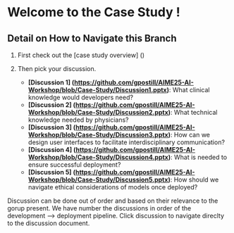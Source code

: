 # Welcome to the Case Study ! 

## Detail on How to Navigate this Branch

1. First check out the [case study overview] ()


2. Then pick your discussion. 
    - **[Discussion 1] (https://github.com/gpostill/AIME25-AI-Workshop/blob/Case-Study/Discussion1.pptx)**: What clinical knowledge would developers need? 
    - **[Discussion 2] (https://github.com/gpostill/AIME25-AI-Workshop/blob/Case-Study/Discussion2.pptx)**: What technical knowledge needed by physicians?
    - **[Discussion 3] (https://github.com/gpostill/AIME25-AI-Workshop/blob/Case-Study/Discussion3.pptx)**: How can we design user interfaces to facilitate interdisciplinary communication?
    - **[Discussion 4] (https://github.com/gpostill/AIME25-AI-Workshop/blob/Case-Study/Discussion4.pptx)**: What is needed to ensure successful deployment?
    - **[Discussion 5] (https://github.com/gpostill/AIME25-AI-Workshop/blob/Case-Study/Discussion5.pptx)**: How should we navigate ethical considerations of models once deployed?  

Discussion can be done out of order and based on their relevance to the gorup present. We have number the discussions in order of the development --> deployment pipeline. Click discussion to navigate direclty to the discussion document. 

